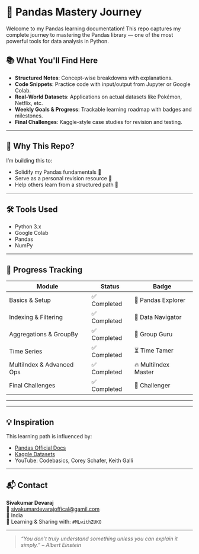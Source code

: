 # 🐼 Pandas Mastery Journey

Welcome to my Pandas learning documentation! This repo captures my complete journey to mastering the Pandas library — one of the most powerful tools for data analysis in Python.

## 📚 What You'll Find Here

- **Structured Notes**: Concept-wise breakdowns with explanations.
- **Code Snippets**: Practice code with input/output from Jupyter or Google Colab.
- **Real-World Datasets**: Applications on actual datasets like Pokémon, Netflix, etc.
- **Weekly Goals & Progress**: Trackable learning roadmap with badges and milestones.
- **Final Challenges**: Kaggle-style case studies for revision and testing.

---

## 🎯 Why This Repo?

I’m building this to:
- Solidify my Pandas fundamentals 💪
- Serve as a personal revision resource 🧠
- Help others learn from a structured path 🚀

---

## 🛠️ Tools Used

- Python 3.x
- Google Colab
- Pandas
- NumPy

---

## 🏁 Progress Tracking

| Module | Status | Badge |
|--------|--------|-------|
| Basics & Setup | ✅ Completed | 🥇 Pandas Explorer |
| Indexing & Filtering | ✅ Completed | 🥈 Data Navigator |
| Aggregations & GroupBy | ✅ Completed | 🥉 Group Guru |
| Time Series | ✅ Completed | ⏳ Time Tamer |
| MultiIndex & Advanced Ops | ✅ Completed | 🔥 MultiIndex Master |
| Final Challenges | ✅ Completed| 🚀 Challenger |

---

---

## 💡 Inspiration

This learning path is influenced by:
- [Pandas Official Docs](https://pandas.pydata.org/)
- [Kaggle Datasets](https://www.kaggle.com/datasets)
- YouTube: Codebasics, Corey Schafer, Keith Galli

---

## 📬 Contact

**Sivakumar Devaraj**  
📧 sivakumardevarajoffical@gamil.com   
📌 India  
🧠 Learning & Sharing with: `#MLwithZUKO`


---

> *“You don’t truly understand something unless you can explain it simply.” – Albert Einstein*
